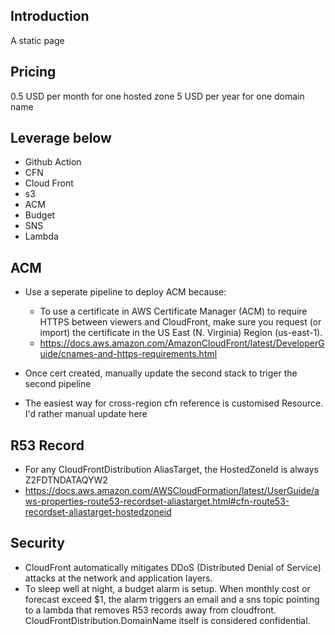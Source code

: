 ## Introduction
A static page

## Pricing
0.5 USD per month for one hosted zone
5 USD per year for one domain name

## Leverage below
- Github Action
- CFN
- Cloud Front
- s3
- ACM
- Budget
- SNS
- Lambda

## ACM

* Use a seperate pipeline to deploy ACM because:
    - To use a certificate in AWS Certificate Manager (ACM) to require HTTPS between viewers and CloudFront, make sure you request (or import) the certificate in the US East (N. Virginia) Region (us-east-1).
    - https://docs.aws.amazon.com/AmazonCloudFront/latest/DeveloperGuide/cnames-and-https-requirements.html

* Once cert created, manually update the second stack to triger the second pipeline
* The easiest way for cross-region cfn reference is customised Resource. I'd rather manual update here

## R53 Record

* For any CloudFrontDistribution AliasTarget, the HostedZoneId is always Z2FDTNDATAQYW2
* https://docs.aws.amazon.com/AWSCloudFormation/latest/UserGuide/aws-properties-route53-recordset-aliastarget.html#cfn-route53-recordset-aliastarget-hostedzoneid

## Security

* CloudFront automatically mitigates DDoS (Distributed Denial of Service) attacks at the network and application layers.
* To sleep well at night, a budget alarm is setup. When monthly cost or forecast exceed $1, the alarm triggers an email and a sns topic pointing to a lambda that removes R53 records away from cloudfront. CloudFrontDistribution.DomainName itself is considered confidential.

